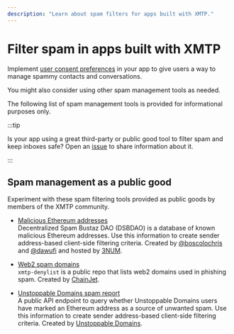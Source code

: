 ```yaml
---
description: "Learn about spam filters for apps built with XMTP."
---
```


# Filter spam in apps built with XMTP

Implement [user consent preferences](/consent/user-consent) in your app to give users a way to manage spammy contacts and conversations.

You might also consider using other spam management tools as needed.

The following list of spam management tools is provided for informational purposes only.

:::tip

Is your app using a great third-party or public good tool to filter spam and keep inboxes safe? Open an [issue](https://github.com/xmtp/docs-xmtp-org/issues) to share information about it.

:::

## Spam management as a public good

Experiment with these spam filtering tools provided as public goods by members of the XMTP community.

- [Malicious Ethereum addresses](https://github.com/3numdao/dsbdao)  
  Decentralized Spam Bustaz DAO (DSBDAO) is a database of known malicious Ethereum addresses. Use this information to create sender address-based client-side filtering criteria. Created by [@boscolochris](https://twitter.com/boscolochris) and [@dawufi](https://warpcast.com/dawufi) and hosted by [3NUM](https://3num.co/).

- [Web2 spam domains](https://github.com/chainjet/xmtp-denylist)  
  `xmtp-denylist` is a public repo that lists web2 domains used in phishing spam. Created by [ChainJet](https://chainjet.io/).

- [Unstoppable Domains spam report](https://docs.unstoppabledomains.com/openapi/messaging-v1/#tag/Chat/paths/~1xmtp~1spam~1%7Baddress%7D/get)  
  A public API endpoint to query whether Unstoppable Domains users have marked an Ethereum address as a source of unwanted spam. Use this information to create sender address-based client-side filtering criteria. Created by [Unstoppable Domains](https://unstoppabledomains.com/).
